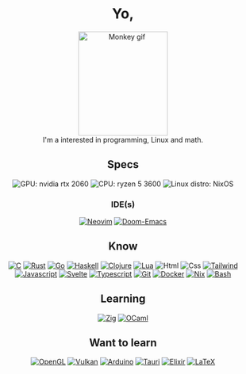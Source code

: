 <h1 align="center"> Yo, </h1>
<p align="center">
<img src="https://c.tenor.com/fMWsP6jil1MAAAAS/langostino19gif-arab-monkey.gif" alt="Monkey gif" width="180"
    height="210" /><br />
    I'm a interested in programming, Linux and math.
</p>
<h2 align="center">Specs</h2>
<div align="center">
    <img src="https://img.shields.io/badge/NVIDIA-RTX2060-76B900?style=for-the-badge&logo=nvidia&logoColor=white"
        alt="GPU: nvidia rtx 2060" />
    <img src="https://img.shields.io/badge/AMD-Ryzen_5_3600-ED1C24?style=for-the-badge&logo=amd&logoColor=white\"
        alt="CPU: ryzen 5 3600" />
    <img src="https://img.shields.io/badge/NIXOS-5277C3.svg?style=for-the-badge&logo=NixOS&logoColor=white"
        alt="Linux distro: NixOS" />
</div>
<h3 align="center">IDE(s)</h3>
<div align="center">
    <a href="https://neovim.io/"><img
            src="https://img.shields.io/badge/NeoVim-%2357A143.svg?&style=for-the-badge&logo=neovim&logoColor=white"
            alt="Neovim" /></a>
    <a href="https://github.com/doomemacs/doomemacs"><img
            src="https://img.shields.io/badge/Doom_Emacs-%237F5AB6.svg?&style=for-the-badge&logo=gnu-emacs&logoColor=white"
            alt="Doom-Emacs" /></a>
</div>

<h2 align="center">Know</h2>
<div align="center">
    <a href="https://gcc.gnu.org/"><img
            src="https://img.shields.io/badge/C-00599C?style=for-the-badge&logo=c&logoColor=white"
            alt="C" /></a>
    <a href="https://rust-lang.org/"><img
            src="https://img.shields.io/badge/Rust-000000?style=for-the-badge&logo=rust&logoColor=white"
            alt="Rust" /></a>
    <a href="https://go.dev/"><img
            src="https://img.shields.io/badge/Go-00ADD8?style=for-the-badge&logo=go&logoColor=white"
            alt="Go" /></a>
    <a href="https://haskell.org/"><img
            src="https://img.shields.io/badge/Haskell-5e5086?style=for-the-badge&logo=haskell&logoColor=white"
            alt="Haskell" /></a>
    <a href="https://www.clojure.org/"><img
            src="https://img.shields.io/badge/Clojure-%23Clojure.svg?style=for-the-badge&logo=Clojure&logoColor=Clojure"
            alt="Clojure" /></a>
    <a href="https://www.lua.org/"><img
            src="https://img.shields.io/badge/Lua-2C2D72?style=for-the-badge&logo=lua&logoColor=white" alt="Lua" /></a>
    <img src="https://img.shields.io/badge/HTML5-E34F26?style=for-the-badge&logo=html5&logoColor=white" alt="Html" />
    <img src="https://img.shields.io/badge/CSS3-1572B6?style=for-the-badge&logo=css3&logoColor=white" alt="Css" />
    <a href="https://tailwindcss.com/"><img
            src="https://img.shields.io/badge/tailwindcss-%2338B2AC.svg?style=for-the-badge&logo=tailwind-css&logoColor=white"
            alt="Tailwind" /></a>
    <a href="https://www.javascript.com/"><img
            src="https://img.shields.io/badge/JavaScript-F7DF1E?style=for-the-badge&logo=javascript&logoColor=black"
            alt="Javascript" /></a>
    <a href="https://svelte.dev/"><img
            src="https://img.shields.io/badge/Svelte-4A4A55?style=for-the-badge&logo=svelte&logoColor=FF3E00"
            alt="Svelte" /></a>
    <a href="https://www.typescriptlang.org/"><img
            src="https://img.shields.io/badge/TypeScript-007ACC?style=for-the-badge&logo=typescript&logoColor=white"
            alt="Typescript" /></a>
    <a href="https://git-scm.com/"><img
            src="https://img.shields.io/badge/GIT-E44C30?style=for-the-badge&logo=git&logoColor=white"
            alt="Git" /></a>
    <a href="https://www.docker.com/"><img
            src="https://img.shields.io/badge/docker-%230db7ed.svg?style=for-the-badge&logo=docker&logoColor=white"
            alt="Docker" /></a>
    <a href="https://nixos.org/"><img
            src="https://img.shields.io/badge/NIX-5277C3.svg?style=for-the-badge&logo=NixOS&logoColor=white"
            alt="Nix" /></a>
    <a href="https://www.gnu.org/software/bash/"><img
            src="https://img.shields.io/badge/Shell_Script-121011?style=for-the-badge&logo=gnu-bash&logoColor=white"
            alt="Bash" /></a>
</div>

<h2 align="center">Learning</h2>
<div align="center">
    <a href="https://ziglang.org/"><img
            src="https://img.shields.io/badge/Zig-%23F7A41D.svg?style=for-the-badge&logo=zig&logoColor=white"
            alt="Zig" /></a>
    <a href="https://ocaml.org/"><img
            src="https://img.shields.io/badge/ocaml-%23E5670C.svg?style=for-the-badge&logo=ocaml&logoColor=fff"
            alt="OCaml" /></a>
</div>

<h2 align="center">Want to learn</h2>
<div align="center">
    <a href="https://www.opengl.org/"><img
            src="https://img.shields.io/badge/OpenGL-%23FFFFFF.svg?style=for-the-badge&logo=opengl"
            alt="OpenGL" /></a>
    <a href="https://www.vulkan.org/"><img
            src="https://img.shields.io/badge/Vulkan-AC162C.svg?style=for-the-badge&logo=vulkan&logoColor=white"
            alt="Vulkan" /></a>
    <a href="https://www.arduino.cc/"><img
            src="https://img.shields.io/badge/Arduino-%2300979D.svg?style=for-the-badge&logo=Arduino&logoColor=white"
            alt="Arduino" /></a>
    <a href="https://tauri.app/"><img
            src="https://img.shields.io/badge/tauri-%2324C8DB.svg?style=for-the-badge&logo=tauri&logoColor=%23FFFFFF"
            alt="Tauri" /></a>
    <a href="https://elixir-lang.org/"><img
            src="https://img.shields.io/badge/elixir-%234B275F.svg?style=for-the-badge&logo=elixir&logoColor=white"
            alt="Elixir" /></a>
    <a href="https://www.latex-project.org/"><img
            src="https://img.shields.io/badge/latex-%23008080.svg?style=for-the-badge&logo=latex&logoColor=white"
            alt="LaTeX" /></a>
</div>
